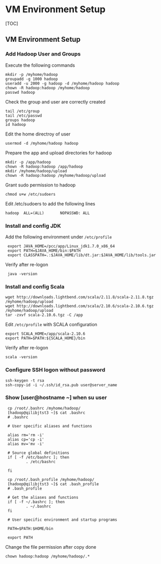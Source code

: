 # VM Environment Setup

[TOC]

## VM Environment Setup

### Add Hadoop User and Groups

Execute the following commands

```Shell
mkdir -p /myhome/hadoop
groupadd -g 1000 hadoop
useradd -u 2000 -g hadoop -d /myhome/hadoop hadoop
chown -R hadoop:hadoop /myhome/hadoop
passwd hadoop
```

Check the group and user are correctly created
```Shell
tail /etc/group
tail /etc/passwd
groups hadoop
id hadoop
```

Edit the home directroy of user
```Shell
usermod -d /myhome/hadoop hadoop
```

Prepare the app and upload directories for hadoop
```shell
mkdir -p /app/hadoop
chown -R hadoop:hadoop /app/hadoop
mkdir /myhome/hadoop/upload
chown -R hadoop:hadoop /myhome/hadoop/upload
```

Grant sudo permission to hadoop
```shell
chmod u+w /etc/sudoers
```

Edit /etc/sudoers to add the following lines
```Shell
hadoop  ALL=(ALL)       NOPASSWD: ALL
```



### Install and config JDK 

Add the following environment under `/etc/profile`

```shell
 export JAVA_HOME=/pcc/app/Linux_jdk1.7.0_x86_64
 export PATH=$JAVA_HOME/bin:$PATH
 export CLASSPATH=.:$JAVA_HOME/lib/dt.jar:$JAVA_HOME/lib/tools.jar
```

Verify after re-logon
```shell
 java -version
```



### Install and config Scala

```shell
wget http://downloads.lightbend.com/scala/2.11.8/scala-2.11.8.tgz /myhome/hadoop/upload
wget http://downloads.lightbend.com/scala/2.10.6/scala-2.10.6.tgz /myhome/hadoop/upload
tar -zxvf scala-2.10.6.tgz -C /app
```

Edit `/etc/profile` with SCALA configuration
```shell
export SCALA_HOME=/app/scala-2.10.6
export PATH=$PATH:${SCALA_HOME}/bin
```

Verify after re-logon
```shell
scala -version
```


### Configure SSH logon without password
```shell
ssh-keygen -t rsa
ssh-copy-id -i ~/.ssh/id_rsa.pub user@server_name
```



### Show [user@hostname ~]  when su user

```shell
 cp /root/.bashrc /myhome/hadoop/
 [hadoop@qilibjtst3 ~]$ cat .bashrc
 # .bashrc

 # User specific aliases and functions

 alias rm='rm -i'
 alias cp='cp -i'
 alias mv='mv -i'

 # Source global definitions
 if [ -f /etc/bashrc ]; then
         . /etc/bashrc

 fi
```

```shell
 cp /root/.bash_profile /myhome/hadoop/
 [hadoop@qilibjtst3 ~]$ cat .bash_profile
 # .bash_profile

 # Get the aliases and functions
 if [ -f ~/.bashrc ]; then
         . ~/.bashrc
 fi

 # User specific environment and startup programs

 PATH=$PATH:$HOME/bin

 export PATH
```

Change the file permission after copy done
```shell
chown hadoop:hadoop /myhome/hadoop/.*
```
